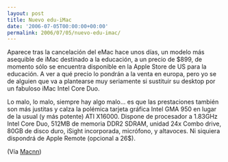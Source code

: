 ```yaml
---
layout: post
title: Nuevo edu-iMac
date: '2006-07-05T00:00:00+00:00'
permalink: 2006/07/05/nuevo-edu-imac/
---
```

<a href="http://store.apple.com/Catalog/US/Images/routingpage.html"><img style="float:right; margin:0 0 10px 10px;cursor:pointer; cursor:hand;" src="http://photos1.blogger.com/blogger/6639/1972/320/imacedu.png" border="0" alt="" /></a>Aparece tras la cancelación del eMac hace unos días, un modelo más asequible de iMac destinado a la educación, a un precio de $899, de momento sólo se encuentra disponible en la Apple Store de US para la educación. A ver a qué precio lo pondrán a la venta en europa, pero yo se de alguien que va a plantearse muy seriamente si sustituir su desktop por un fabuloso iMac Intel Core Duo.

Lo malo, lo malo, siempre hay algo malo... es que las prestaciones también son más justitas y calza la polémica tarjeta gráfica Intel GMA 950 en lugar de la usual (y más potente) ATI X16000. Dispone de procesador a 1.83GHz Intel Core Duo, 512MB de memoria DDR2 SDRAM, unidad 24x Combo drive, 80GB de disco duro, iSight incorporada, micrófono, y altavoces. Ni siquiera dispondrá de Apple Remote (opcional a 26$).

(Vía <a href="http://www.macnn.com/articles/06/07/05/new.imac.for.education/">Macnn</a>)
